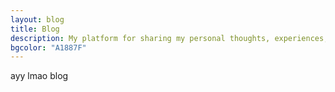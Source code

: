 ```yaml
---
layout: blog
title: Blog
description: My platform for sharing my personal thoughts, experiences, tutorials, side projects, opinions, and ideas!
bgcolor: "A1887F"
---
```


ayy lmao blog 